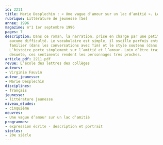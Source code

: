 ```yaml
---
id: 2211
title: Marie Desplechin : « Une vague d’amour sur un lac d’amitié ». Lecture cursive
rubrique: Littérature de jeunesse [5e]
annee: 1996
magazine: n°1 1er septembre 1996
pages: 7
description: Dans ce roman, la narration, prise en charge par une petite fille, n’offre
  aucune difficulté. Le vocabulaire est simple, il oscille parfois entre le style
  familier (dans les conversations avec Tim) et le style soutenu (dans la narration).
  L’histoire porte simplement sur l’amitié et l’amour. Loin d’être traités de façon
  désuète, ces sentiments rendent les personnages très proches.
article_pdf: 2211.pdf
revue: L’école des lettres des collèges
auteurs:
- Virginie Fauvin
auteur_jeunesse:
- Marie Desplechin
disciplines:
- français
jeunesse:
- littérature jeunesse
niveau_etudes:
- cinquième
oeuvres:
- Une vague d’amour sur un lac d’amitié
programmes:
- expression écrite - description et portrait
siecles:
- 20e siècle
---
```

